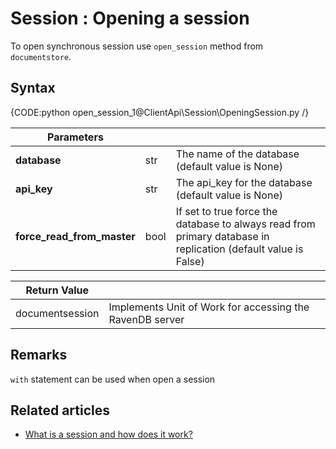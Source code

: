 ﻿# Session : Opening a session

To open synchronous session use `open_session` method from `documentstore`.

## Syntax

{CODE:python open_session_1@ClientApi\Session\OpeningSession.py /}

| Parameters | | |
| ------------- | ------------- | ----- |
| **database** | str | The name of the database (default value is None)|
| **api_key** | str | The api_key for the database (default value is None)|
| **force_read_from_master** | bool | If set to true force the database to always read from primary database in replication (default value is False)|

| Return Value | |
| ------------- | ----- |
| documentsession | Implements Unit of Work for accessing the RavenDB server |


## Remarks

`with` statement can be used when open a session 

## Related articles

- [What is a session and how does it work?](./what-is-a-session-and-how-does-it-work)  